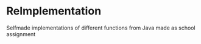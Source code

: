 ReImplementation
================

Selfmade implementations of different functions from Java made as school assignment
